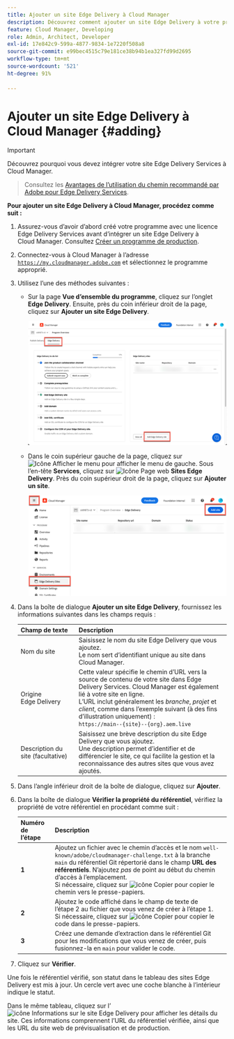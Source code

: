 ```yaml
---
title: Ajouter un site Edge Delivery à Cloud Manager
description: Découvrez comment ajouter un site Edge Delivery à votre programme de production ou à votre programme sandbox.
feature: Cloud Manager, Developing
role: Admin, Architect, Developer
exl-id: 17e842c9-599a-4877-9834-1e7220f508a8
source-git-commit: e99bec4515c79e181ce38b94b1ea327fd99d2695
workflow-type: tm+mt
source-wordcount: '521'
ht-degree: 91%

---
```


# Ajouter un site Edge Delivery à Cloud Manager {#adding}

>[!IMPORTANT]
>
>Découvrez pourquoi vous devez intégrer votre site Edge Delivery Services à Cloud Manager.
>>Consultez les [Avantages de l’utilisation du chemin recommandé par Adobe pour Edge Delivery Services](/help/implementing/cloud-manager/edge-delivery/introduction-to-edge-delivery-services.md#recommended-path-eds).

**Pour ajouter un site Edge Delivery à Cloud Manager, procédez comme suit :**

1. Assurez-vous d’avoir d’abord créé votre programme avec une licence Edge Delivery Services avant d’intégrer un site Edge Delivery à Cloud Manager.
Consultez [Créer un programme de production](/help/implementing/cloud-manager/getting-access-to-aem-in-cloud/creating-production-programs.md).
1. Connectez-vous à Cloud Manager à l’adresse [`https://my.cloudmanager.adobe.com`](https://my.cloudmanager.adobe.com/) et sélectionnez le programme approprié.
1. Utilisez l’une des méthodes suivantes :

   * Sur la page **Vue d’ensemble du programme**, cliquez sur l’onglet **Edge Delivery**. Ensuite, près du coin inférieur droit de la page, cliquez sur **Ajouter un site Edge Delivery**.

     ![Ajouter un site Edge Delivery à partir de l’onglet Edge Delivery](/help/implementing/cloud-manager/assets/cm-eds-add1.png)

   * Dans le coin supérieur gauche de la page, cliquez sur ![Icône Afficher le menu](https://spectrum.adobe.com/static/icons/workflow_18/Smock_ShowMenu_18_N.svg) pour afficher le menu de gauche.
Sous l’en-tête **Services**, cliquez sur ![Icône Page web](https://spectrum.adobe.com/static/icons/workflow_18/Smock_WebPages_18_N.svg) **Sites Edge Delivery**.
Près du coin supérieur droit de la page, cliquez sur **Ajouter un site**.

     ![Ajouter un site Edge Delivery à partir du bouton Sites Edge Delivery](/help/implementing/cloud-manager/assets/cm-eds-add2.png)

1. Dans la boîte de dialogue **Ajouter un site Edge Delivery**, fournissez les informations suivantes dans les champs requis :

   | Champ de texte | Description |
   | - | --- |
   | Nom du site | Saisissez le nom du site Edge Delivery que vous ajoutez.<br>Le nom sert d’identifiant unique au site dans Cloud Manager. |
   | Origine Edge Delivery | Cette valeur spécifie le chemin d’URL vers la source de contenu de votre site dans Edge Delivery Services. Cloud Manager est également lié à votre site en ligne.<br>L’URL inclut généralement les *branche*, *projet* et *client*, comme dans l’exemple suivant (à des fins d’illustration uniquement) :<br>`https://main--{site}--{org}.aem.live` |
   | Description du site (facultative) | Saisissez une brève description du site Edge Delivery que vous ajoutez.<br>Une description permet d’identifier et de différencier le site, ce qui facilite la gestion et la reconnaissance des autres sites que vous avez ajoutés. |

1. Dans l’angle inférieur droit de la boîte de dialogue, cliquez sur **Ajouter**.

1. Dans la boîte de dialogue **Vérifier la propriété du référentiel**, vérifiez la propriété de votre référentiel en procédant comme suit :

   | Numéro de l’étape | Description |
   | - | - |
   | **1** | Ajoutez un fichier avec le chemin d’accès et le nom `well-known/adobe/cloudmanager-challenge.txt` à la branche `main` du référentiel Git répertorié dans le champ **URL des référentiels**. N’ajoutez *pas* de point au début du chemin d’accès à l’emplacement.<br>Si nécessaire, cliquez sur ![icône Copier](https://spectrum.adobe.com/static/icons/workflow_18/Smock_Copy_18_N.svg) pour copier le chemin vers le presse-papiers. |
   | **2** | Ajoutez le code affiché dans le champ de texte de l’étape 2 au fichier que vous venez de créer à l’étape 1.<br>Si nécessaire, cliquez sur ![icône Copier](https://spectrum.adobe.com/static/icons/workflow_18/Smock_Copy_18_N.svg) pour copier le code dans le presse-papiers. |
   | **3** | Créez une demande d’extraction dans le référentiel Git pour les modifications que vous venez de créer, puis fusionnez-la en `main` pour valider le code. |

1. Cliquez sur **Vérifier**.

Une fois le référentiel vérifié, son statut dans le tableau des sites Edge Delivery est mis à jour. Un cercle vert avec une coche blanche à l’intérieur indique le statut.

Dans le même tableau, cliquez sur l’![icône Informations sur le site Edge Delivery](https://spectrum.adobe.com/static/icons/workflow_18/Smock_InfoOutline_18_N.svg) pour afficher les détails du site. Ces informations comprennent l’URL du référentiel vérifiée, ainsi que les URL du site web de prévisualisation et de production.
